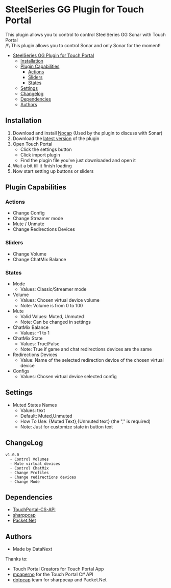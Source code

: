 # SteelSeries GG Plugin for Touch Portal
This plugin allows you to control to control SteelSeries GG Sonar with Touch Portal<br>
/!\ This plugin allows you to control Sonar and only Sonar for the moment!

- [SteelSeries GG Plugin for Touch Portal](#steelseries-gg-plugin-for-touch-portal)
  - [Installation](#installation) 
  - [Plugin Capabilities](#plugin-capabilities)
    - [Actions](#actions)
    - [Sliders](#sliders)
    - [States](#states)
  - [Settings](#settings)
  - [Changelog](#changelog)
  - [Dependencies](#dependencies)
  - [Authors](#authors)

## Installation
1. Download and install [Npcap](https://npcap.com/#download) (Used by the plugin to discuss with Sonar)
2. Download the [latest version](https://github.com/DataNext27/TouchPortal_SteelSeriesGG/releases/tag/1.0.0) of the plugin 
3. Open Touch Portal
   - Click the settings button
   - Click import plugin
   - Find the plugin file you've just downloaded and open it
4. Wait a bit till it finish loading
5. Now start setting up buttons or sliders

## Plugin Capabilities
### Actions
 - Change Config
 - Change Streamer mode
 - Mute / Unmute
 - Change Redirections Devices

### Sliders
 - Change Volume
 - Change ChatMix Balance
   
### States
 - Mode
   - Values: Classic/Streamer mode
 - Volume
   - Values: Chosen virtual device volume
   - Note: Volume is from 0 to 100
 - Mute
   - Valid Values: Muted, Unmuted
   - Note: Can be changed in settings
 - ChatMix Balance
   - Values: -1 to 1
 - ChatMix State
   - Values: True/False
   - Note: True if game and chat redirections devices are the same
 - Redirections Devices
   - Value: Name of the selected redirection device of the chosen virtual device
- Configs
  - Values: Chosen virtual device selected config
 
## Settings
 - Muted States Names
   - Values: text
   - Default: Muted,Unmuted
   - How To Use: {Muted Text},{Unmuted text} (the "," is required)
   - Note: Just for customize state in button text
  
## ChangeLog
```
v1.0.0
  - Control Volumes
  - Mute virtual devices
  - Control ChatMix
  - Change Profiles
  - Change redirections devices
  - Change Mode
```

## Dependencies
 - [TouchPortal-CS-API](https://github.com/mpaperno/TouchPortal-CS-API)
 - [sharppcap](https://github.com/dotpcap/sharppcap)
 - [Packet.Net](https://github.com/dotpcap/packetnet)

## Authors
 - Made by DataNext

Thanks to:
 - Touch Portal Creators for Touch Portal App
 - [mpaperno](https://github.com/mpaperno) for the Touch Portal C# API
 - [dotpcap](https://github.com/dotpcap) team for sharppcap and Packet.Net
